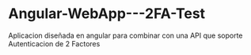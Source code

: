 # Angular-WebApp---2FA-Test
Aplicacion diseñada en angular para combinar con una API que soporte Autenticacion de 2 Factores
